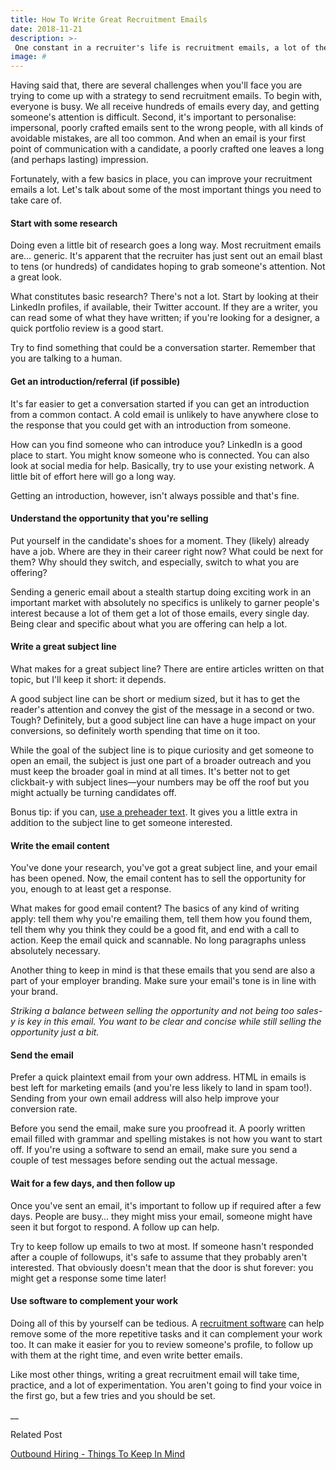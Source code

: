 ```yaml
---
title: How To Write Great Recruitment Emails
date: 2018-11-21
description: >-
 One constant in a recruiter's life is recruitment emails, a lot of them. No matter what stage you're at, when you are sourcing candidates, you will have to be able to write great recruitment emails. That's not a surprise either: even with the rapid evolution of social media, email remains one of the most powerful ways to communicate with candidates. It's estimated that the number of emails being sent every day will reach 246 billion by the end of 2019.
image: #
---
```

Having said that, there are several challenges when you'll face you are trying to come up with a strategy to send recruitment emails. To begin with, everyone is busy. We all receive hundreds of emails every day, and getting someone's attention is difficult. Second, it's important to personalise: impersonal, poorly crafted emails sent to the wrong people, with all kinds of avoidable mistakes, are all too common. And when an email is your first point of communication with a candidate, a poorly crafted one leaves a long (and perhaps lasting) impression.

Fortunately, with a few basics in place, you can improve your recruitment emails a lot. Let's talk about some of the most important things you need to take care of.

#### Start with some research
Doing even a little bit of research goes a long way. Most recruitment emails are… generic. It's apparent that the recruiter has just sent out an email blast to tens (or hundreds) of candidates hoping to grab someone's attention. Not a great look.

What constitutes basic research? There's not a lot. Start by looking at their LinkedIn profiles, if available, their Twitter account. If they are a writer, you can read some of what they have written; if you're looking for a designer, a quick portfolio review is a good start.

Try to find something that could be a conversation starter. Remember that you are talking to a human.

#### Get an introduction/referral (if possible)
It's far easier to get a conversation started if you can get an introduction from a common contact. A cold email is unlikely to have anywhere close to the response that you could get with an introduction from someone.

How can you find someone who can introduce you? LinkedIn is a good place to start. You might know someone who is connected. You can also look at social media for help. Basically, try to use your existing network. A little bit of effort here will go a long way.

Getting an introduction, however, isn't always possible and that's fine.

#### Understand the opportunity that you're selling
Put yourself in the candidate's shoes for a moment. They (likely) already have a job. Where are they in their career right now? What could be next for them? Why should they switch, and especially, switch to what you are offering?

Sending a generic email about a stealth startup doing exciting work in an important market with absolutely no specifics is unlikely to garner people's interest because a lot of them get a lot of those emails, every single day. Being clear and specific about what you are offering can help a lot.

#### Write a great subject line
What makes for a great subject line? There are entire articles written on that topic, but I'll keep it short: it depends.

A good subject line can be short or medium sized, but it has to get the reader's attention and convey the gist of the message in a second or two. Tough? Definitely, but a good subject line can have a huge impact on your conversions, so definitely worth spending that time on it too.

While the goal of the subject line is to pique curiosity and get someone to open an email, the subject is just one part of a broader outreach and you must keep the broader goal in mind at all times. It's better not to get clickbait-y with subject lines—your numbers may be off the roof but you might actually be turning candidates off.

Bonus tip: if you can, [use a preheader text](https://www.campaignmonitor.com/blog/email-marketing/2019/02/a-practical-guide-to-email-preheaders/). It gives you a little extra in addition to the subject line to get someone interested.

#### Write the email content
You've done your research, you've got a great subject line, and your email has been opened. Now, the email content has to sell the opportunity for you, enough to at least get a response.

What makes for good email content? The basics of any kind of writing apply: tell them why you're emailing them, tell them how you found them, tell them why you think they could be a good fit, and end with a call to action. Keep the email quick and scannable. No long paragraphs unless absolutely necessary.

Another thing to keep in mind is that these emails that you send are also a part of your employer branding. Make sure your email's tone is in line with your brand.

  *Striking a balance between selling the opportunity and not being too sales-y is key in this email. You want to be clear and concise while still selling the opportunity just a bit.*

#### Send the email
Prefer a quick plaintext email from your own address. HTML in emails is best left for marketing emails (and you're less likely to land in spam too!). Sending from your own email address will also help improve your conversion rate.

Before you send the email, make sure you proofread it. A poorly written email filled with grammar and spelling mistakes is not how you want to start off. If you're using a software to send an email, make sure you send a couple of test messages before sending out the actual message.

#### Wait for a few days, and then follow up
Once you've sent an email, it's important to follow up if required after a few days. People are busy… they might miss your email, someone might have seen it but forgot to respond. A follow up can help.

Try to keep follow up emails to two at most. If someone hasn't responded after a couple of followups, it's safe to assume that they probably aren't interested. That obviously doesn't mean that the door is shut forever: you might get a response some time later!

#### Use software to complement your work
Doing all of this by yourself can be tedious. A [recruitment software](https://enlist.io/) can help remove some of the more repetitive tasks and it can complement your work too. It can make it easier for you to review someone's profile, to follow up with them at the right time, and even write better emails.

Like most other things, writing a great recruitment email will take time, practice, and a lot of experimentation. You aren't going to find your voice in the first go, but a few tries and you should be set.

__

Related Post

[Outbound Hiring - Things To Keep In Mind](/resources/sourcing/outbound-hiring)

